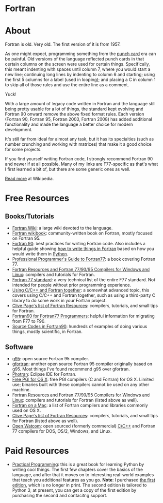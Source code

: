 # Fortran

# About

Fortran is old. Very old. The first version of it is from 1957.

As one might expect, programming something from the [punch card](https://en.wikipedia.org/wiki/Punched_card) era can be painful. Old versions of the language reflected punch cards in that certain columns on the screen were used for certain things. Specifically, this meant indenting with spaces until column 7, where you would start a new line; continuing long lines by indenting to column 6 and starting; using the first 5 columns for a label (used in looping); and placing a C in column 1 to skip all of those rules and use the entire line as a comment.

Yuck!

With a large amount of legacy code written in Fortran and the language still being pretty usable for a lot of things, the standard kept evolving and Fortran 90 onward remove the above fixed format rules. Each version (Fortran 90, Fortran 95, Fortran 2003, Fortran 2008) has added additional functionality and made the language a better choice for modern development.

It's still far from ideal for almost any task, but it has its specialties (such as number crunching and working with matrices) that make it a good choice for some projects.

If you find yourself writing Fortran code, I strongly recommend Fortran 90 and newer if at all possible. Many of my links are F77-specific as that's what I first learned a bit of, but there are some generic ones as well.

[Read more](https://en.wikipedia.org/wiki/Fortran) at Wikipedia.

# Free Resources

## Books/Tutorials

+ [Fortran Wiki](http://fortranwiki.org/fortran/show/HomePage): a large wiki devoted to the language.
+ [Fortran wikibook](https://en.wikibooks.org/wiki/Fortran): community-written book on Fortran, mostly focused on Fortran 95.
+ [Fortran 90](http://www.fortran90.org/index.html): best practices for writing Fortran code. Also includes a helpful guide showing [how to write things in Fortran](http://www.fortran90.org/src/rosetta.html) based on how you would write them in [Python](https://github.com/rnelson/learnsomethingnew/blob/master/programming_languages/python.md).
+ [Professional Programmer's Guide to Fortran77](http://www.star.le.ac.uk/~cgp/prof77.html): a book covering Fortran 77.
+ [Fortran Resources and Fortran 77/90/95 Compilers for Windows and Linux](http://www.personal.psu.edu/faculty/h/d/hdk/fortran.html): compilers and tutorials for Fortran.
+ [Fortran 77 standard](http://www.fortran.com/fortran/F77_std/rjcnf0001.html): a very technical list of the entire F77 standard. Not intended for people without prior programming experience.
+ [Using C/C++ and Fortran together](http://www.yolinux.com/TUTORIALS/LinuxTutorialMixingFortranAndC.html): a somewhat advanced topic, this covers using C/C++ and Fortran together, such as using a third-party C library to do some work in your Fortran project.
+ [Clive Page's list of Fortran Resources](http://www.star.le.ac.uk/~cgp/fortran.html): compilers, tutorials, and small tips for Fortran.
+ [Fortran90 for Fortran77 Programmers](http://www.star.le.ac.uk/~cgp/f90course/f90.html): helpful information for migrating from F77 to F90.
+ [Source Codes in Fortran90](http://people.sc.fsu.edu/~jburkardt/f_src/f_src.html): hundreds of examples of doing various things, mostly scientific, in Fortran.

## Software

+ [g95](http://www.g95.org): open source Fortran 95 compiler.
+ [gfortran](https://gcc.gnu.org/fortran/): another open source Fortran 95 compiler originally based on g95. Most things I've found recommend g95 over gfortran.
+ [Photran](http://www.eclipse.org/photran/): Eclipse IDE for Fortran.
+ [Free PGI for OS X](https://www.pgroup.com/purchase/freepgi.php): free PGI compilers (C and Fortran) for OS X. Limited use; binaries built with these compilers cannot be used on any other machine.
+ [Fortran Resources and Fortran 77/90/95 Compilers for Windows and Linux](http://www.personal.psu.edu/faculty/h/d/hdk/fortran.html): compilers and tutorials for Fortran (listed above as well).
+ [Fortran on a Mac](http://www.macinchem.org/reviews/fortran/fortran.php): a list of Fortran compilers and libraries commonly used on OS X.
+ [Clive Page's list of Fortran Resources](http://www.star.le.ac.uk/~cgp/fortran.html): compilers, tutorials, and small tips for Fortran (listed above as well).
+ [Open Watcom](http://www.openwatcom.org/index.php/Main_Page): open sourced (formerly commercial) [C/C++](https://github.com/rnelson/learnsomethingnew/blob/master/programming_languages/cpp.md) and Fortran 77 compilers for DOS, OS/2, Windows, and Linux.

# Paid Resources

+ [Practical Programming](https://pragprog.com/book/gwpy2/practical-programming): this is a great book for learning Python by writing cool things. The first few chapters cover the basics of the language, and after that it moves on to interesting real-world examples that teach you additional features as you go. **Note:** I purchased [the first edition](https://pragprog.com/book/gwpy/practical-programming), which is no longer in print. The second edition is tailored to Python 3; at present, you can get a copy of the first edition by purchasing the second and contacitng support.
